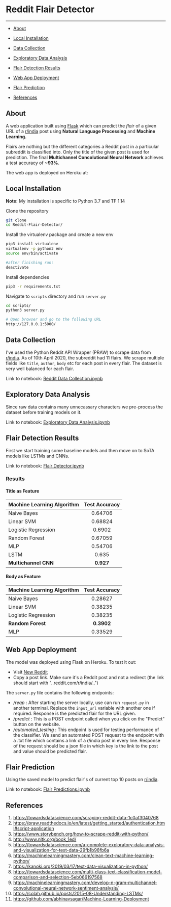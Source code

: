 # Reddit Flair Detector
---
- [About](#about)

- [Local Installation](#local-installation)

- [Data Collection](#data-collection)

- [Exploratory Data Analysis](#exploratory-data-analysis)

- [Flair Detection Results](#flair-detection-results)
  
- [Web App Deployment](#web-app-deployment)

- [Flair Prediction](#flair-prediction)

- [References](#references)




## About

A web application built using [Flask](https://flask.palletsprojects.com/en/1.1.x/) which can predict the *flair* of a given URL of a [r/india](https://new.reddit.com/r/india/) post using **Natural Language Processing** and **Machine Learning.** 

Flairs are nothing but the different categories a Reddit post in a particular subreddit is classified into. Only the title of the given post is used for prediction. The final **Multichannel Concolutional Neural Network** achieves a test accuracy of **~93%**.

The web app is deployed on Heroku at: 

## Local Installation

**Note:** My installation is specific to Python 3.7 and TF 1.14

Clone the repository

```bash
git clone 
cd Reddit-Flair-Detector/
```

Install the virtualenv package and create a new env
```bash
pip3 install virtualenv
virtualenv -p python3 env
source env/bin/activate

#after finishing run:
deactivate
```

Install dependencies
```bash
pip3 -r requirements.txt 
```

Navigate to ```scripts``` directory and run ```server.py```
```bash
cd scripts/
python3 server.py

# Open browser and go to the following URL
http://127.0.0.1:5000/ 
```


## Data Collection

I've used the Python Reddit API Wrapper (PRAW) to scrape data from [r/india](https://new.reddit.com/r/india/). As of 10th April 2020, the subreddit had 11 flairs. We scrape multiple fields like ```title```, ```author```, ```body``` etc for each post in every flair. The dataset is very well balanced for each flair.

Link to notebook: [Reddit Data Collection.ipynb](notebooks/Reddit%20Data%20Collection.ipynb)


## Exploratory Data Analysis

Since raw data contains many unnecassary characters we pre-process the dataset before training models on it.

Link to notebook: [Exploratory Data Analysis.ipynb](notebooks/Exploratory%20Data%20Analysis.ipynb)


## Flair Detection Results

First we start training some baseline models and then move on to SoTA models like LSTMs and CNNs.

Link to notebook: [Flair Detector.ipynb](notebooks/Flair%20Detector.ipynb)

### **Results**

#### Title as Feature

| Machine Learning Algorithm | Test Accuracy     |
| -------------              |:-----------------:|
| Naive Bayes                | 0.64706           |
| Linear SVM                 | 0.68824           |
| Logistic Regression        | 0.6902            |
| Random Forest              | 0.67059           |
| MLP                        | 0.54706           |
| LSTM                       | 0.635             |
| **Multichannel CNN**       | **0.927**         |

#### Body as Feature

| Machine Learning Algorithm | Test Accuracy     |
| -------------              |:-----------------:|
| Naive Bayes                | 0.28627           |
| Linear SVM                 | 0.38235           |
| Logistic Regression        | 0.38235           |
| **Random Forest**          | **0.3902**        |
| MLP                        | 0.33529           |


## Web App Deployment

The model was deployed using Flask on Heroku. To test it out:

* Visit [New Reddit]("https://new.reddit.com/r/india/")
* Copy a post link. Make sure it's a Reddit post and not a redirect (the link should start with "..reddit.com/r/india/..")

The ```server.py``` file contains the following endpoints:

* */reqp* : After starting the server locally, use can run ```request.py``` in another terminal. Replace the ```input_url``` variable with another one if required. Response is the predicted flair for the URL given.
* */predict* : This is a POST endpoint called when you click on the "Predict" button on the website.
* */automated_testing* : This endpoint is used for testing performance of the classifier. We send an automated POST request to the endpoint with a .txt file which contains a link of a r/india post in every line. Response of the request should be a json file in which key is the link to the post and value should be predicted flair.

## Flair Prediction 

Using the saved model to predict flair's of current top 10 posts on [r/india](https://new.reddit.com/r/india/).

Link to notebook: [Flair Predictions.ipynb](notebooks/Flair%20Predictions.ipynb)


## References
1. https://towardsdatascience.com/scraping-reddit-data-1c0af3040768
2. https://praw.readthedocs.io/en/latest/getting_started/authentication.html#script-application
3. https://www.storybench.org/how-to-scrape-reddit-with-python/
4. http://www.nltk.org/book_1ed/
5. https://towardsdatascience.com/a-complete-exploratory-data-analysis-and-visualization-for-text-data-29fb1b96fb6a
6. https://machinelearningmastery.com/clean-text-machine-learning-python/
7. https://kanoki.org/2019/03/17/text-data-visualization-in-python/
8. https://towardsdatascience.com/multi-class-text-classification-model-comparison-and-selection-5eb066197568
9. https://machinelearningmastery.com/develop-n-gram-multichannel-convolutional-neural-network-sentiment-analysis/
10. https://colah.github.io/posts/2015-08-Understanding-LSTMs/
11. https://github.com/abhinavsagar/Machine-Learning-Deployment
